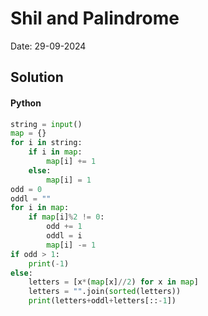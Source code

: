 
# Shil and Palindrome

Date: 29-09-2024

## Solution
#### Python
```python
string = input()
map = {}
for i in string:
    if i in map:
        map[i] += 1
    else:
        map[i] = 1
odd = 0
oddl = ""
for i in map:
    if map[i]%2 != 0:
        odd += 1
        oddl = i
        map[i] -= 1
if odd > 1:
    print(-1)
else:
    letters = [x*(map[x]//2) for x in map]
    letters = "".join(sorted(letters))
    print(letters+oddl+letters[::-1])
```
        